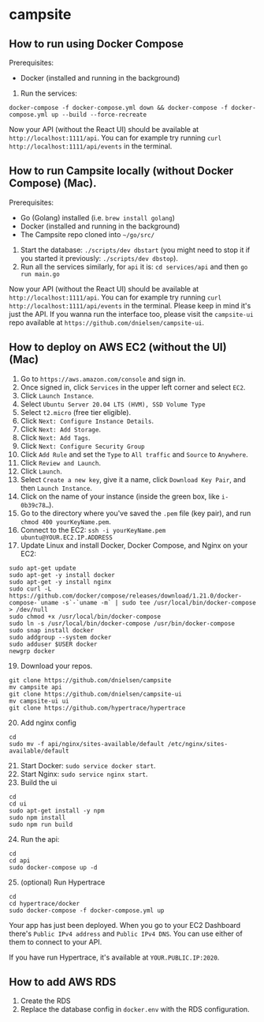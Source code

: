 # campsite

## How to run using Docker Compose
Prerequisites: 
- Docker (installed and running in the background)

1. Run the services: 
```
docker-compose -f docker-compose.yml down && docker-compose -f docker-compose.yml up --build --force-recreate
```

Now your API (without the React UI) should be available at `http://localhost:1111/api`. You can for example try running `curl http://localhost:1111/api/events` in the terminal.

## How to run Campsite locally (without Docker Compose) (Mac).
Prerequisites: 
- Go (Golang) installed (i.e. `brew install golang`)
- Docker (installed and running in the background)
- The Campsite repo cloned into `~/go/src/`

1. Start the database: `./scripts/dev dbstart` (you might need to stop it if you started it previously: `./scripts/dev dbstop`).
2. Run all the services similarly, for `api` it is: `cd services/api` and then `go run main.go`

Now your API (without the React UI) should be available at `http://localhost:1111/api`. You can for example try running `curl http://localhost:1111/api/events` in the terminal.
Please keep in mind it's just the API. If you wanna run the interface too, please visit the `campsite-ui` repo available at `https://github.com/dnielsen/campsite-ui`.


## How to deploy on AWS EC2 (without the UI) (Mac)

1. Go to `https://aws.amazon.com/console` and sign in.
2. Once signed in, click `Services` in the upper left corner and select `EC2`.
3. Click `Launch Instance`.
4. Select `Ubuntu Server 20.04 LTS (HVM), SSD Volume Type`
5. Select `t2.micro` (free tier eligible).
6. Click `Next: Configure Instance Details`.
7. Click `Next: Add Storage`.
8. Click `Next: Add Tags`.
9. Click `Next: Configure Security Group`
10. Click `Add Rule` and set the `Type` to `All traffic` and `Source` to `Anywhere`.
11. Click `Review and Launch`.
12. Click `Launch`.
13. Select `Create a new key`, give it a name, click `Download Key Pair`, and then `Launch Instance`.
14. Click on the name of your instance (inside the green box, like `i-0b39c78…`).
15. Go to the directory where you've saved the `.pem` file (key pair), and run `chmod 400 yourKeyName.pem`.
17. Connect to the EC2: `ssh -i yourKeyName.pem ubuntu@YOUR.EC2.IP.ADDRESS`
18. Update Linux and install Docker, Docker Compose, and Nginx on your EC2:
```
sudo apt-get update
sudo apt-get -y install docker
sudo apt-get -y install nginx
sudo curl -L https://github.com/docker/compose/releases/download/1.21.0/docker-compose-`uname -s`-`uname -m` | sudo tee /usr/local/bin/docker-compose > /dev/null
sudo chmod +x /usr/local/bin/docker-compose
sudo ln -s /usr/local/bin/docker-compose /usr/bin/docker-compose
sudo snap install docker
sudo addgroup --system docker
sudo adduser $USER docker
newgrp docker
```
19. Download your repos.
```
git clone https://github.com/dnielsen/campsite
mv campsite api
git clone https://github.com/dnielsen/campsite-ui
mv campsite-ui ui
git clone https://github.com/hypertrace/hypertrace
```
20. Add nginx config
```
cd
sudo mv -f api/nginx/sites-available/default /etc/nginx/sites-available/default
```
21. Start Docker: `sudo service docker start`.
22. Start Nginx: `sudo service nginx start`.
23. Build the ui
```
cd
cd ui
sudo apt-get install -y npm
sudo npm install
sudo npm run build
```
24. Run the api: 
```
cd
cd api
sudo docker-compose up -d
```
25. (optional) Run Hypertrace
```
cd
cd hypertrace/docker
sudo docker-compose -f docker-compose.yml up
```

Your app has just been deployed. When you go to your EC2 Dashboard there's `Public IPv4 address` and `Public IPv4 DNS`. You can use either of them to connect to your API. 

If you have run Hypertrace, it's available at `YOUR.PUBLIC.IP:2020`.


## How to add AWS RDS
1. Create the RDS
2. Replace the database config in `docker.env` with the RDS configuration.

